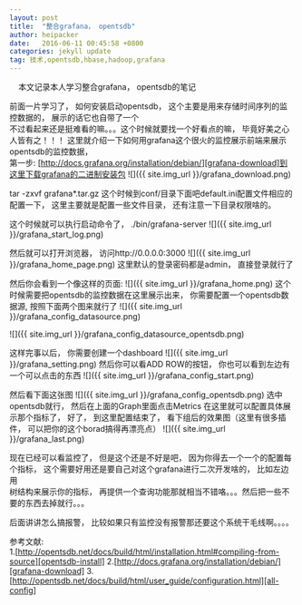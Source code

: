```yaml
---
layout: post
title:  "整合grafana， opentsdb"
author: heipacker
date:   2016-06-11 00:45:58 +0800
categories: jekyll update
tag: 技术,opentsdb,hbase,hadoop,grafana
---
```

&nbsp;&nbsp;&nbsp;&nbsp;本文记录本人学习整合grafana， opentsdb的笔记


前面一片学习了， 如何安装启动opentsdb， 这个主要是用来存储时间序列的监控数据的， 展示的话它也自带了一个<br/>
不过看起来还是挺难看的嘛。。。这个时候就要找一个好看点的嘛， 毕竟好美之心人皆有之！！！
这里就介绍一下如何用grafana这个很火的监控展示前端来展示opentsdb的监控数据，<br/>
第一步:
[http://docs.grafana.org/installation/debian/][grafana-download]到这里下载grafana的二进制安装包
![]({{ site.img_url }}/grafana_download.png)

tar -zxvf grafana*.tar.gz
这个时候到conf/目录下面吧default.ini配置文件相应的配置一下， 这里主要就是配置一些文件目录， 还有注意一下目录权限啥的。<br/>

这个时候就可以执行启动命令了， ./bin/grafana-server
![]({{ site.img_url }}/grafana_start_log.png)

然后就可以打开浏览器， 访问http://0.0.0.0:3000
![]({{ site.img_url }}/grafana_home_page.png)
这里默认的登录密码都是admin， 直接登录就行了

然后你会看到一个像这样的页面:
![]({{ site.img_url }}/grafana_home.png)
这个时候需要把opentsdb的监控数据在这里展示出来， 你需要配置一个opentsdb数据源, 按照下面两个图来就行了
![]({{ site.img_url }}/grafana_config_datasource.png)

![]({{ site.img_url }}/grafana_config_datasource_opentsdb.png)
		
这样完事以后， 你需要创建一个dashboard
![]({{ site.img_url }}/grafana_setting.png)
然后你可以看ADD ROW的按钮， 你也可以看到左边有一个可以点击的东西
![]({{ site.img_url }}/grafana_config_start.png)

然后看下面这张图
![]({{ site.img_url }}/grafana_config_opentsdb.png)
选中opentsdb就行， 然后在上面的Graph里面点击Metrics
在这里就可以配置具体展示那个指标了， 好了， 到这里配置结束了， 看下组后的效果图（这里有很多插件， 可以把你的这个borad搞得再漂亮点）
![]({{ site.img_url }}/grafana_last.png)

现在已经可以看监控了， 但是这个还是不好是吧， 因为你得去一个一个的配置每个指标， 这个需要好用还是要自己对这个grafana进行二次开发啥的， 比如左边用<br/>
树结构来展示你的指标， 再提供一个查询功能那就相当不错咯。。。然后把一些不要的东西去掉就行。。。

后面讲讲怎么搞报警， 比较如果只有监控没有报警那还要这个系统干毛线啊。。。。
		

参考文献:<br/>
1.[http://opentsdb.net/docs/build/html/installation.html#compiling-from-source][opentsdb-install]
2.[http://docs.grafana.org/installation/debian/][grafana-download]
3.[http://opentsdb.net/docs/build/html/user_guide/configuration.html][all-config]

[opentsdb-install]:http://opentsdb.net/docs/build/html/installation.html#compiling-from-source
[hbase-install]:http://hbase.apache.org/book.html#quickstart_pseudo
[all-config]:http://opentsdb.net/docs/build/html/user_guide/configuration.html
